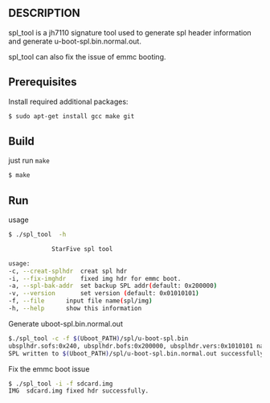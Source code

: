 ## DESCRIPTION

spl_tool is a jh7110 signature tool used to generate spl header information and generate u-boot-spl.bin.normal.out.

spl_tool can also fix the issue of emmc booting.

## Prerequisites

Install required additional packages:

```bash
$ sudo apt-get install gcc make git
```

## Build

just run `make`

```bash
$ make
```

## Run

usage

```bash
$ ./spl_tool  -h

			StarFive spl tool

usage:
-c, --creat-splhdr	creat spl hdr
-i, --fix-imghdr	fixed img hdr for emmc boot.
-a, --spl-bak-addr	set backup SPL addr(default: 0x200000)
-v, --version		set version (default: 0x01010101)
-f, --file		input file name(spl/img)
-h, --help		show this information
```

Generate uboot-spl.bin.normal.out

```bash
$./spl_tool -c -f $(Uboot_PATH)/spl/u-boot-spl.bin
ubsplhdr.sofs:0x240, ubsplhdr.bofs:0x200000, ubsplhdr.vers:0x1010101 name:$(Uboot_PATH)/spl/u-boot-spl.bin
SPL written to $(Uboot_PATH)/spl/u-boot-spl.bin.normal.out successfully.
```

Fix the emmc boot issue

```bash
$ ./spl_tool -i -f sdcard.img
IMG  sdcard.img fixed hdr successfully.
```